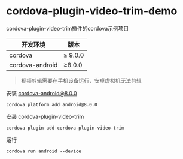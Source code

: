 # cordova-plugin-video-trim-demo
cordova-plugin-video-trim插件的cordova示例项目

| 开发环境        | 版本    |
| --------------- | ------- |
| cordova         | ≥ 9.0.0 |
| cordova-android | ≥8.0.0  |

> 视频剪辑需要在手机设备运行，安卓虚拟机无法剪辑

安装 cordova-android@8.0.0

``` shell
cordova platform add android@8.0.0
```

安装 cordova-plugin-video-trim 

``` shell
cordova plugin add cordova-plugin-video-trim
```

运行

``` shell
cordova run android --device
```
